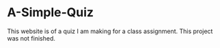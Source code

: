 # A-Simple-Quiz
This website is of a quiz I am making for a class assignment.
This project was not finished.

